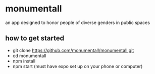 # monumentall
an app designed to honor people of diverse genders in public spaces

## how to get started
- git clone https://github.com/monumentall/monumentall.git
- cd monumentall
- npm install
- npm start (must have expo set up on your phone or computer)
